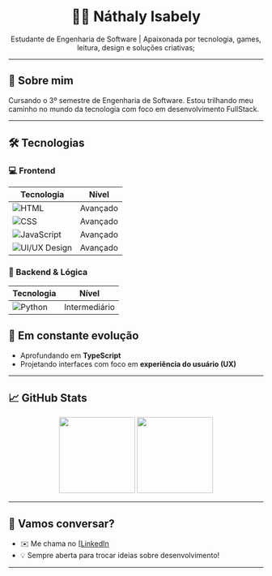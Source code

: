 <h1 align="center">👩‍💻 Náthaly Isabely</h1>

<p align="center">
  Estudante de Engenharia de Software | Apaixonada por tecnologia, games, leitura, design e soluções criativas;
</p>

---

## 🚀 Sobre mim

Cursando o 3º semestre de Engenharia de Software. Estou trilhando meu caminho no mundo da tecnologia com foco em desenvolvimento FullStack.

---

## 🛠️ Tecnologias

### 💻 Frontend

| Tecnologia | Nível |
|------------|:-----:|
| ![HTML](https://img.shields.io/badge/-HTML5-E34F26?logo=html5&logoColor=white) | Avançado |
| ![CSS](https://img.shields.io/badge/-CSS3-1572B6?logo=css3&logoColor=white) | Avançado |
| ![JavaScript](https://img.shields.io/badge/-JavaScript-F7DF1E?logo=javascript&logoColor=black) | Avançado |
| ![UI/UX Design](https://img.shields.io/badge/-UI%2FUX%20Design-purple?logo=figma&logoColor=white) | Avançado |

### 🐍 Backend & Lógica

| Tecnologia | Nível |
|------------|:-----:|
| ![Python](https://img.shields.io/badge/-Python-3776AB?logo=python&logoColor=white) | Intermediário |
## 🌱 Em constante evolução

- Aprofundando em **TypeScript**
- Projetando interfaces com foco em **experiência do usuário (UX)**

---

## 📈 GitHub Stats

<p align="center">
  <img height="150em" src="https://github-readme-stats.vercel.app/api?username=nathalysilva&show_icons=true&theme=radical" />
  <img height="150em" src="https://github-readme-stats.vercel.app/api/top-langs/?username=nathalysilva&layout=compact&theme=radical"/>
</p>

---

## 💬 Vamos conversar?

- ✉️ Me chama no [[LinkedIn](https://www.linkedin.com/in/náthaly-isabely-570779111/)
- 💡 Sempre aberta para trocar ideias sobre desenvolvimento!

---

